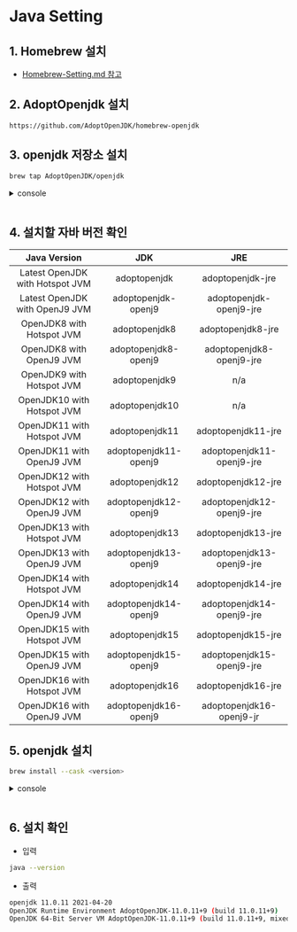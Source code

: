 # Java Setting

## __1. Homebrew 설치__
- [Homebrew-Setting.md 참고](/Homebrew-Setting/Homebrew-Setting.md)


## __2. AdoptOpenjdk 설치__
```
https://github.com/AdoptOpenJDK/homebrew-openjdk
```

## __3. openjdk 저장소 설치__
```bash
brew tap AdoptOpenJDK/openjdk
```

<details marakdown="1">
<summary>console</summary>

```bash
Running `brew update --preinstall`...
==> Auto-updated Homebrew!
Updated 1 tap (homebrew/core).
==> Updated Formulae
Updated 1 formula.

==> Tapping adoptopenjdk/openjdk
Cloning into '/usr/local/Homebrew/Library/Taps/adoptopenjdk/homebrew-openjdk'...
remote: Enumerating objects: 1996, done.
remote: Counting objects: 100% (60/60), done.
remote: Compressing objects: 100% (21/21), done.
remote: Total 1996 (delta 44), reused 54 (delta 39), pack-reused 1936
Receiving objects: 100% (1996/1996), 372.55 KiB | 8.28 MiB/s, done.
Resolving deltas: 100% (1424/1424), done.
Tapped 47 casks (69 files, 522.1KB).
```
</details>
<br>

## __4. 설치할 자바 버전 확인__
|Java Version|	JDK	|JRE|
|:---:|:---:|:---:|
|Latest OpenJDK with Hotspot JVM	|adoptopenjdk	        |adoptopenjdk-jre
|Latest OpenJDK with OpenJ9 JVM	    |adoptopenjdk-openj9	|adoptopenjdk-openj9-jre
|OpenJDK8 with Hotspot JVM	        |adoptopenjdk8	        |adoptopenjdk8-jre
|OpenJDK8 with OpenJ9 JVM	        |adoptopenjdk8-openj9	|adoptopenjdk8-openj9-jre
|OpenJDK9 with Hotspot JVM	        |adoptopenjdk9	        |n/a
|OpenJDK10 with Hotspot JVM	        |adoptopenjdk10	        |n/a
|OpenJDK11 with Hotspot JVM	        |adoptopenjdk11	        |adoptopenjdk11-jre
|OpenJDK11 with OpenJ9 JVM	        |adoptopenjdk11-openj9	|adoptopenjdk11-openj9-jre
|OpenJDK12 with Hotspot JVM	        |adoptopenjdk12	        |adoptopenjdk12-jre
|OpenJDK12 with OpenJ9 JVM	        |adoptopenjdk12-openj9	|adoptopenjdk12-openj9-jre
|OpenJDK13 with Hotspot JVM	        |adoptopenjdk13     	|adoptopenjdk13-jre
|OpenJDK13 with OpenJ9 JVM	        |adoptopenjdk13-openj9	|adoptopenjdk13-openj9-jre
|OpenJDK14 with Hotspot JVM	        |adoptopenjdk14	        |adoptopenjdk14-jre
|OpenJDK14 with OpenJ9 JVM	        |adoptopenjdk14-openj9	|adoptopenjdk14-openj9-jre
|OpenJDK15 with Hotspot JVM	        |adoptopenjdk15	        |adoptopenjdk15-jre
|OpenJDK15 with OpenJ9 JVM	        |adoptopenjdk15-openj9	|adoptopenjdk15-openj9-jre
|OpenJDK16 with Hotspot JVM	        |adoptopenjdk16	        |adoptopenjdk16-jre
|OpenJDK16 with OpenJ9 JVM	        |adoptopenjdk16-openj9	|adoptopenjdk16-openj9-jr

## __5. openjdk 설치__
```bash
brew install --cask <version>
```

<details markdown="1">
<summary>console</summary>

```bash
==> Downloading https://github.com/AdoptOpenJDK/openjdk11-binaries/releases/download/jdk-11.0.11%2B9/OpenJDK11U-jdk_x64_mac_hotspot_11.0.11_9.pkg
==> Downloading from https://objects.githubusercontent.com/github-production-release-asset-2e65be/140419044/15623b80-a2e2-11eb-89cd-bed191d70c46?X-Amz-Algorithm=AWS4-HMAC-SHA256&X-Amz-Credential=AKIAIWNJYAX4CSVEH53A%2F20220507%2Fus-east-1%2Fs3%2Faws4_r
######################################################################## 100.0%
==> Installing Cask adoptopenjdk11
==> Running installer for adoptopenjdk11; your password may be necessary.
Package installers may write to any location; options such as `--appdir` are ignored.
Password: <계정의 Password 입력>
installer: Package name is AdoptOpenJDK
installer: Installing at base path /
installer: The install was successful.
package-id: net.adoptopenjdk.11.jdk
version: 11.0.11+9
volume: /
location: 
install-time: 1651898674
🍺  adoptopenjdk11 was successfully installed!
```

</details>
<br>

## __6. 설치 확인__
- 입력
```bash
java --version
```
- 출력
```bash
openjdk 11.0.11 2021-04-20
OpenJDK Runtime Environment AdoptOpenJDK-11.0.11+9 (build 11.0.11+9)
OpenJDK 64-Bit Server VM AdoptOpenJDK-11.0.11+9 (build 11.0.11+9, mixed mode)
```
